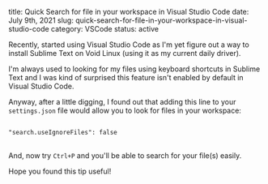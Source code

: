 title: Quick Search for file in your workspace in Visual Studio Code
date: July 9th, 2021
slug: quick-search-for-file-in-your-workspace-in-visual-studio-code
category: VSCode
status: active

Recently, started using Visual Studio Code as I'm yet figure out a way to install Sublime Text on Void Linux (using it as my current daily driver).

I'm always used to looking for my files using keyboard shortcuts in Sublime Text and I was kind of surprised this feature isn't enabled by default in Visual Studio Code.

Anyway, after a little digging, I found out that adding this line to your `settings.json` file would allow you to look for files in your workspace:
<pre>
<code class="json">
"search.useIgnoreFiles": false
</code>
</pre>

And, now try `Ctrl+P` and you'll be able to search for your file(s) easily.

Hope you found this tip useful!
